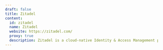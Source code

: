 ```yaml
---
draft: false
title: Zitadel
content:
  id: zitadel
  name: Zitadel
  website: https://zitadel.com/
  proxy: true
  description: Zitadel is a cloud-native Identity & Access Management platform built for the cloud era.
---
```

